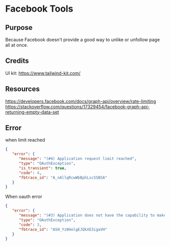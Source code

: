 # Facebook Tools

## Purpose

Because Facebook doesn't provide a good way to unlike or unfollow page all at once.

## Credits

UI kit: <https://www.tailwind-kit.com/>

## Resources

<https://developers.facebook.com/docs/graph-api/overview/rate-limiting>
<https://stackoverflow.com/questions/17329454/facebook-graph-api-returning-empty-data-set>

## Error 

when limit reached

```json
{
   "error": {
      "message": "(#4) Application request limit reached",
      "type": "OAuthException",
      "is_transient": true,
      "code": 4,
      "fbtrace_id": "A_nAllqRcwWbBphLscSSBSA"
   }
}
```

When oauth error 

```json
{
   "error": {
      "message": "(#3) Application does not have the capability to make this API call.",
      "type": "OAuthException",
      "code": 3,
      "fbtrace_id": "ASH_Yz0HolgEJQkXE3igaVH"
   }
}
```
